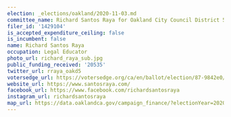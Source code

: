 ```yaml
---
election: _elections/oakland/2020-11-03.md
committee_name: Richard Santos Raya for Oakland City Council District 5 2020
filer_id: '1429104'
is_accepted_expenditure_ceiling: false
is_incumbent: false
name: Richard Santos Raya
occupation: Legal Educator
photo_url: richard_raya_sub.jpg
public_funding_received: '20535'
twitter_url: rraya_oakd5
votersedge_url: https://votersedge.org/ca/en/ballot/election/87-9842e0/address/null/zip/94610/contests/contest/21268/candidate/151399
website_url: https://www.santosraya.com/
facebook_url: https://www.facebook.com/richardsantosraya
instagram_url: richardsantosraya
map_url: https://data.oaklandca.gov/campaign_finance/?electionYear=2020&candidates=COAK-155186&since=2019-01-01&until=2020-10-23
---
```

